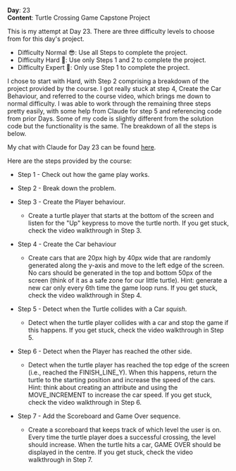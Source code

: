 **Day**: 23\
**Content**: Turtle Crossing Game Capstone Project

This is my attempt at Day 23. There are three difficulty levels to choose from for this day's project.

- Difficulty Normal 😎: Use all Steps to complete the project.
- Difficulty Hard 🤔: Use only Steps 1 and 2 to complete the project.
- Difficulty Expert 🤯: Only use Step 1 to complete the project.

I chose to start with Hard, with Step 2 comprising a breakdown of the project provided by the course. I got really stuck at step 4, Create the Car Behaviour, and referred to the course video, which brings me down to normal difficulty. I was able to work through the remaining three steps pretty easily, with some help from Claude for step 5 and referencing code from prior Days. Some of my code is slightly different from the solution code but the functionality is the same. The breakdown of all the steps is below. 

My chat with Claude for Day 23 can be found [here](https://claude.ai/share/df380df2-0786-4213-863f-96265cc09a8b).

Here are the steps provided by the course:
- Step 1 - Check out how the game play works.


- Step 2 - Break down the problem.


- Step 3 - Create the Player behaviour.
  - Create a turtle player that starts at the bottom of the screen and listen for the "Up" keypress to move the turtle north. If you get stuck, check the video walkthrough in Step 3.

- Step 4 - Create the Car behaviour
  - Create cars that are 20px high by 40px wide that are randomly generated along the y-axis and move to the left edge of the screen. No cars should be generated in the top and bottom 50px of the screen (think of it as a safe zone for our little turtle). Hint: generate a new car only every 6th time the game loop runs. If you get stuck, check the video walkthrough in Step 4.


- Step 5 - Detect when the Turtle collides with a Car *squish*.
  - Detect when the turtle player collides with a car and stop the game if this happens. If you get stuck, check the video walkthrough in Step 5.


- Step 6 - Detect when the Player has reached the other side.
  - Detect when the turtle player has reached the top edge of the screen (i.e., reached the FINISH_LINE_Y). When this happens, return the turtle to the starting position and increase the speed of the cars. Hint: think about creating an attribute and using the MOVE_INCREMENT to increase the car speed. If you get stuck, check the video walkthrough in Step 6.
 

- Step 7 - Add the Scoreboard and Game Over sequence.
  - Create a scoreboard that keeps track of which level the user is on. Every time the turtle player does a successful crossing, the level should increase. When the turtle hits a car, GAME OVER should be displayed in the centre. If you get stuck, check the video walkthrough in Step 7.